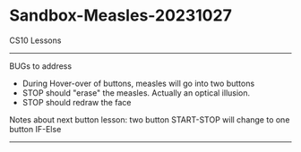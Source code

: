 # Sandbox-Measles-20231027
CS10 Lessons

---

BUGs to address
- During Hover-over of buttons, measles will go into two buttons
- STOP should "erase" the measles. Actually an optical illusion. 
- STOP should redraw the face

Notes about next button lesson: two button START-STOP will change to one button IF-Else

---

